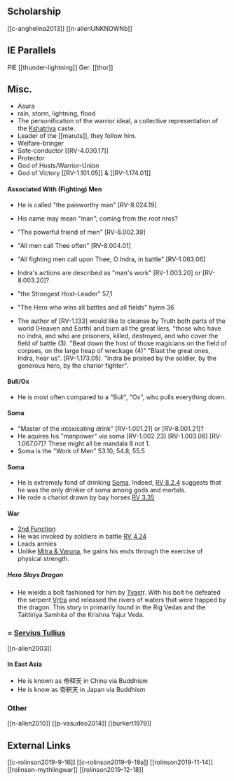 ## Scholarship
[[c-anghelina2013]]
[[n-allenUNKNOWNb]]

## IE Parallels
PIE [[thunder-lightning]]
Ger. [[thor]]

## Misc.

- Asura
- rain, storm, lightning, flood
- The personification of the warrior ideal, a collective representation of the [Kshatriya](kshatriya.md) caste.
- Leader of the [[maruts]], they follow him.
- Welfare-bringer
- Safe-conductor [[RV-4.030.17]]
- Protector
- God of Hosts/Warrior-Union
- God of Victory [[RV-1.101.05]] & [[RV-1.174.01]]

#### Associated With (Fighting) Men
- He is called "the paisworthy man" [RV-8.024.19]
- His name may mean "man", coming from the root nros?
- "The powerful friend of men" [RV-8.002.39]
- "All men call Thee often" [RV-8.004.01]
- "All fighting men call upon Thee, O Indra, in battle" [RV-1.063.06]
- Indra's actions are described as "man's work" [RV-1.003.20] or [RV-8.003.20]?
- "the Strongest Host-Leader" 57,1
- "The Hero who wins all battles and all fields" hymn 36

- The author of [RV-1.133] would like to cleanse by Truth both parts of the world (Heaven and Earth) and burn all the great liers, "those who have no indra, and who are prisoners, killed, destroyed, and who cover the field of battle (3). "Beat down the host of those magicians on the field of corpses, on the large heap of wreckage (4)" "Blast the great ones, Indra, hear us". [RV-1.173.05].  "Indra be praised by the soldier, by the generous hero, by the charior fighter". 

#### Bull/Ox
- He is most often compared to a "Bull", "Ox", who pulls everything down.

#### Soma
- "Master of the intoxicating drink" [RV-1.001.21] or [RV-8.001.21]?
- He aquires his "manpower" via soma [RV-1.002.23] [RV-1.003.08] [RV-1.067.07]? These might all be mandala 8 not 1.
- Soma is the "Work of Men" 53.10, 54.8, 55.5

#### Soma
- He is extremely fond of drinking [Soma](soma.md). Indeed, [RV 8.2.4](RV-8.2.4.md) suggests that he was the only drinker of soma among gods and mortals.
- He rode a chariot drawn by bay horses [RV 3.35](RV-3.35.md)

#### War
- [2nd Function](second-function.md)
- He was invoked by soldiers in battle [RV 4.24](RV-4.24.md)
- Leads armies
- Unlike [Mitra & Varuna](mitra-and-varuna.md), he gains his ends through the exercise of physical strength. 
##### Hero Slays Dragon
- He wields a bolt fashioned for him by [Tvaṣṭṛ](tvastr.md). With his bolt he defeated the serpent [Vṛtra](vrtra.md) and released the rivers of waters that were trapped by the dragon. This story in primarily found in the Rig Vedas and the Taittiriya Samhita of the Krishna Yajur Veda.

### = [Servius Tullius](servius-tullius)
[[n-allen2003]]
#### In East Asia
- He is known as 帝释天 in China via Buddhism
- He is know as 帝釈天 in Japan via Buddhism

### Other
[[n-allen2010]]
[[p-vasudeo2014]]
[[burkert1979]]

## External Links
[[c-rolinson2019-9-16]]
[[c-rolinson2019-9-19a]]
[[rolinson2019-11-14]]
[[rolinson-mythlingwar]]
[[rolinson2019-12-18]]